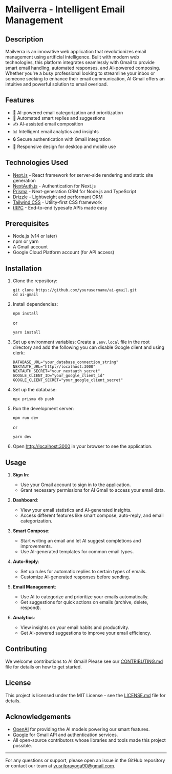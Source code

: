 # Mailverra - Intelligent Email Management

## Description
Mailverra is an innovative web application that revolutionizes email management using artificial intelligence. Built with modern web technologies, this platform integrates seamlessly with Gmail to provide smart email handling, automated responses, and AI-powered composing. Whether you're a busy professional looking to streamline your inbox or someone seeking to enhance their email communication, AI Gmail offers an intuitive and powerful solution to email overload.

## Features
- 🧠 AI-powered email categorization and prioritization
- 🤖 Automated smart replies and suggestions
- ✍️ AI-assisted email composition
- 📊 Intelligent email analytics and insights
- 🔒 Secure authentication with Gmail integration
- 📱 Responsive design for desktop and mobile use

## Technologies Used
- [Next.js](https://nextjs.org/) - React framework for server-side rendering and static site generation
- [NextAuth.js](https://next-auth.js.org/) - Authentication for Next.js
- [Prisma](https://www.prisma.io/) - Next-generation ORM for Node.js and TypeScript
- [Drizzle](https://github.com/drizzle-team/drizzle-orm) - Lightweight and performant ORM
- [Tailwind CSS](https://tailwindcss.com/) - Utility-first CSS framework
- [tRPC](https://trpc.io/) - End-to-end typesafe APIs made easy

## Prerequisites
- Node.js (v14 or later)
- npm or yarn
- A Gmail account
- Google Cloud Platform account (for API access)

## Installation

1. Clone the repository:
   ```
   git clone https://github.com/yourusername/ai-gmail.git
   cd ai-gmail
   ```

2. Install dependencies:
   ```
   npm install
   ```
   or
   ```
   yarn install
   ```

3. Set up environment variables:
   Create a `.env.local` file in the root directory and add the following you can disable Google client and using clerk:
   ```
   DATABASE_URL="your_database_connection_string"
   NEXTAUTH_URL="http://localhost:3000"
   NEXTAUTH_SECRET="your_nextauth_secret"
   GOOGLE_CLIENT_ID="your_google_client_id"
   GOOGLE_CLIENT_SECRET="your_google_client_secret"
   ```

4. Set up the database:
   ```
   npx prisma db push
   ```

5. Run the development server:
   ```
   npm run dev
   ```
   or
   ```
   yarn dev
   ```

6. Open [http://localhost:3000](http://localhost:3000) in your browser to see the application.

## Usage

1. **Sign In**: 
   - Use your Gmail account to sign in to the application.
   - Grant necessary permissions for AI Gmail to access your email data.

2. **Dashboard**: 
   - View your email statistics and AI-generated insights.
   - Access different features like smart compose, auto-reply, and email categorization.

3. **Smart Compose**:
   - Start writing an email and let AI suggest completions and improvements.
   - Use AI-generated templates for common email types.

4. **Auto-Reply**:
   - Set up rules for automatic replies to certain types of emails.
   - Customize AI-generated responses before sending.

5. **Email Management**:
   - Use AI to categorize and prioritize your emails automatically.
   - Get suggestions for quick actions on emails (archive, delete, respond).

6. **Analytics**:
   - View insights on your email habits and productivity.
   - Get AI-powered suggestions to improve your email efficiency.

## Contributing

We welcome contributions to AI Gmail! Please see our [CONTRIBUTING.md](CONTRIBUTING.md) file for details on how to get started.

## License

This project is licensed under the MIT License - see the [LICENSE.md](LICENSE.md) file for details.

## Acknowledgements

- [OpenAI](https://openai.com/) for providing the AI models powering our smart features.
- [Google](https://developers.google.com/) for Gmail API and authentication services.
- All open-source contributors whose libraries and tools made this project possible.

---

For any questions or support, please open an issue in the GitHub repository or contact our team at yusrilprayoga90@gmail.com.